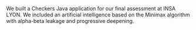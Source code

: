 We built a Checkers Java application for our final assessment at INSA LYON. We included an artificial intelligence based on the Minimax algorithm with alpha-beta leakage and progressive deepening. 
